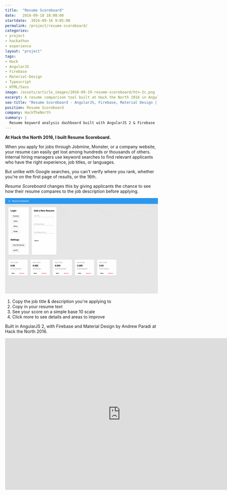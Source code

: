 ```yaml
---
title:  "Resume Scoreboard"
date:   2016-09-18 18:00:00
startdate:  2016-09-16 9:05:00
permalink: /project/resume-scoreboard/
categories:
- project
- hackathon
- experience
layout: "project"
tags:
- Hack
- AngularJS
- Firebase
- Material-Design
- Typescript
- HTML/Sass
image: /assets/article_images/2016-09-19-resume-scoreboard/htn-2c.png
excerpt: A resume comparison tool built at Hack the North 2016 in AngularJS.
seo-title: "Resume Scoreboard - AngularJS, Firebase, Material Design | Andrew Paradi"
position: Resume Scoreboard
company: HackTheNorth
summary: |
  Resume keyword analysis dashboard built with AngularJS 2 & Firebase
---
```


**At Hack the North 2016, I built Resume Scoreboard.**

When you apply for jobs through Jobmine, Monster, or a company website, your resume can easily get lost among hundreds or thousands of others. Internal hiring managers use keyword searches to find relevant applicants who have the right experience, job titles, or languages.

But unlike with Google searches, you can't verify where you rank, whether you're on the first page of results, or the 16th.

*Resume Scoreboard* changes this by giving applicants the chance to see how their resume compares to the job description before applying.

![Resume Scoreboard](/assets/article_images/2016-09-19-resume-scoreboard/resume-scoreboard-htn-demo.gif)

1. Copy the job title &amp; description you're applying to
2. Copy in your resume text
3. See your score on a simple base 10 scale
4. Click more to see details and areas to improve

Built in AngularJS 2, with Firebase and Material Design by Andrew Paradi at Hack the North 2016.

<iframe src="https://docs.google.com/forms/d/e/1FAIpQLSeInvoSw_v-dpq_xoBQXb9BHDPrV99D6zNcUbnZLTgjLr8uvw/viewform?embedded=true" width="760" height="500" frameborder="0" marginheight="0" marginwidth="0">Loading...</iframe>
